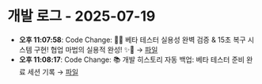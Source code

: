 # 개발 로그 - 2025-07-19

- **오후 11:07:58**: Code Change: 🎊✨ 베타 테스터 실용성 완벽 검증 & 15초 복구 시스템 구현\! 협업 마법의 실용적 완성\! ✨🎊 → [파일](../code-changes/2025-07-19T14-07-58-048Z_code_change.json)
- **오후 11:08:17**: Code Change: 📚 개발 히스토리 자동 백업: 베타 테스터 준비 완료 세션 기록 → [파일](../code-changes/2025-07-19T14-08-16-845Z_code_change.json)
